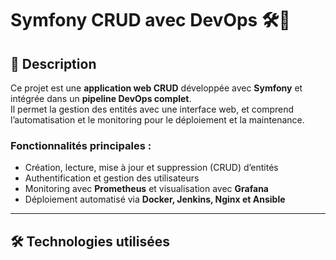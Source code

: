 # Symfony CRUD avec DevOps 🛠️🚀

## 📌 Description
Ce projet est une **application web CRUD** développée avec **Symfony** et intégrée dans un **pipeline DevOps complet**.  
Il permet la gestion des entités avec une interface web, et comprend l’automatisation et le monitoring pour le déploiement et la maintenance.

### Fonctionnalités principales :
- Création, lecture, mise à jour et suppression (CRUD) d’entités
- Authentification et gestion des utilisateurs
- Monitoring avec **Prometheus** et visualisation avec **Grafana**
- Déploiement automatisé via **Docker, Jenkins, Nginx et Ansible**

---

## 🛠️ Technologies utilisées
